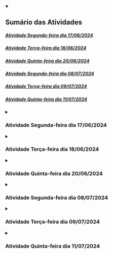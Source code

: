 <details open>
	<summary><h2>Sumário das Atividades</h2></summary>
	<nav>
    	<h5>
			<a href ="#atividade17-06">Atividade Segunda-feira dia 17/06/2024</a>
		</h5>
    	<h5>
			<a href ="#atividade18-06">Atividade Terça-feira dia 18/06/2024</a>
		</h5>
    	<h5>
			<a href ="#atividade20-06">Atividade Quinta-feira dia 20/06/2024</a>
		</h5>
		<h5>
			<a href ="#atividade08-07">Atividade Segunda-feira dia 08/07/2024</a>
		</h5>
		<h5>
			<a href ="#atividade09-07">Atividade Terça-feira dia 09/07/2024</a>
		</h5>
		<h5>
			<a href ="#atividade11-07">Atividade Quinta-feira dia 11/07/2024</a>
		</h5>
	</nav>
</details>

<details>
	<summary><h3 id ="atividade17-06">Atividade Segunda-feira dia 17/06/2024</h3></summary>

### 1. Relacionar tags com afirmação:

- Tem a única função de definir qual o título da página. _________<br>
- Criar títulos ou subtítulos de parágrafos.__________<br>
- Criar um parágrafo.___________<br>
- Quebra de página.____________<br>
- Dar destace no texto, nesse caso, em negrito.____________<br>
- Sobrescrever uma porção de texto._____________<br>
- Sobscrever uma porção de texto.____________<br>
- Destacar um porção importante do texto._____________<br>
- Dar ênfase no texto para leitores de tela.____________<br>
- Texto em destaque equivalente a marcadores.___________<br>
- Tornar o texto itálico.___________<br>
- Tornar o texto pequeno.__________<br>

<br>

#### Assinale OK para cada uma concluída*

#### Utilize o github.com ou seu editor preferido para continuar

### 2. Crie uma segunda página e conecte a principal com essa segunda utilizando tag a. Somente letras minúscula e o final .html

### 3. Utilize tag iframe para conectar sua página com um vídeo no youtube.

### 4. Utilize tag img para adicionar uma imagem a página principal.

### 5. Crie um arquivo style.css

### 6. Adicione a tag *link* dentro da tag head na página principal para conectar o arquivo style.css

### 7 Adicione o seguinte código a seu arquivo css:

```css
a:link 
{
    color: black;
    text-decoration: none;
}

a:visited
{
    color: hotpink;
    text-decoration: none;
}

a:hover
{
    color: magenta;
    text-decoration: none;

a:active
{    
    color: cyan;
    text-decoration: none;
}
```
#### Há quatro tipos de estados de um link:

##### **a:link** - comportamento do link que não foi visitado.
##### **a:visited** - comportamento do link depois de ser clicado.
##### **a:hover** - comportamento do link quando o mouse sobrepõe o link.
##### **a:active** - comportamento do link no exato momento que é clicado.

### 8 Responda abaixo antes de modificar os 4 estados:

##### a. O que acontece quando clica no link?

##### b. O que acontece sem clicar no link?

##### c. O que acontece depois que clicar no link e voltar?

##### d. O que acontece quando o ponteiro do mouse passa sobre o link?

</details>

<details>
	<summary><h3 id ="atividade18-06">Atividade Terça-feira dia 18/06/2024</h3></summary>
	
### Parte 1

### 1. Categorize os operadores em Python como relacional, lógico, atribuição ou matemático.

*Copie as respostas no caderno*

a. **!=** _________________ <br>
b. **==**_________________ <br>
c. **//**__________________ <br>
d. **>**__________________ <br>
e. **/**__________________ <br>
f. **>=**_________________ <br>
g. **%**_________________ <br>
h. * _________________ <br>
i. **+**__________________ <br>
j. **<=**_________________ <br>
k. **_________________ <br>
l. **-**__________________ <br>
m. **and**_______________ <br>
n. **or**_________________ <br>
o. **not**________________ <br>
p. **=**__________________ <br>

### 2. Analise aonde estão os erros e reescreva no caderno.
a.
```python
1 if variável0 == variável2:
2    print(False)
3    
4 else:
5    
6    print(true)
7    
8 else
9    print(OK")
```

### 3. Sintaxe para utilização de marcadores e assim exibir automaticamente o conteúdo da variável:

<img src ="images/printmarcadores.png" width ="300" height ="168">

#### Escreva o programa abaixo em um editor Python e execute para ver o resultado:**
```python
variável0, variável2, variável3 = 4, "Olá", 5.5

if True != False:
    
    print("O valor %s é diferente do valor %d" % (variável2, variável0))
    
    print("O valor %.2f é diferente ddo valor %s" % (variável3, variável2))

    print("O valor %d é diferente do valor %.2f" % (variável0, variável3))
    
else:
    
    print("Erro fatal")
```

#### **Dicas:**

Utilize %.2f para exibir números decimais não tão grandes.<br>
Coloque o sinal de % antes de especificar quais as variáveis que estarão entre parênteses

<br>

### 4. Faça o seguinte programa utilzando marcadores:

Roberto ganha R$ 2500,00 e terá um aumento de 15%. Utilize no máximo quatro variáveis. <br>
Use print para exibir o salário depois do aumento e o valor do aumento <br>
Fórmula 1 para porcentagem: (valorbase / 100) × porcentagem <br>
Fórmula 2 para porcentagem: (valorbase * porcentagem) / 100

<br>

### Parte 2

### 5. Resolver as tabelas abaixo no caderno.

##### Lembre-se que 5 > 2 and 2 > 3 é uma afirmação falsa <br>

##### Lembre-se que 5 > 2 or 2 > 3 é uma afirmação verdadeira <br>

##### Lembre-se que o operador not inverte o resultado

##### Preencha a tabela com sim e não nos devidos lugares.

<img src ="images/tabelalogica.png" width ="600" height ="338">


### 6. Faça o seguinte programa também utilizando marcadores:

A Le biscuit está com um promoção de 10% para produtos abaixo de R$100,00 e 7% para produtos acima de R$100,00.<br>
Tenha uma variável com valor maior ou igual a 100 e outra menor que 100.<br>
Use o print para exibir o valor com desconto e o valor do desconto.

<br>

### Conteúdo Opcional:

#### 1. Faça o seguinte programa também utilizando marcadores:
Quanto tempo levaria para percorrer o trecho São Paulo Dubai? <br>
A distância é de 7687 milhas e a velocidade média do avião é 1078 km/h <br>
Não esqueça de converter milhas para quilômetros

</details>

<details>
	<summary><h3 id ="atividade20-06">Atividade Quinta-feira dia 20/06/2024</h3></summary>

### Sistema LN (Linguagem Natural): Conversão de texto em código e vice-versa

### Todo código Python precisa que declare as variáveis antes usá-las

```python
a = 0
b = 1

print(a + b)
```

#### A interpretação do código acima em Linguagem Natural:

A variável *a* apaga o valor anterior e recebe o valor *0* <br>
A variável *b* apaga o valor anterior e recebe o valor *1* <br>

Imprimir a seguinte expressão(*a adição b*)

<br>

### 1. Complete abaixo em Linguagem Natural:


a. 
```python
milhas = 100
quilometros = milhas * 1.6

print(quilometros)
```

A variável *milhas* apaga o valor anterior e recebe o valor  ______ <br>
A variável ______________ apaga o valor anterior e recebe o valor *milhas* multiplicação ____ <br>

_________ a seguinte expressão(quilometros)

b.

```python
metros = 1
centimetros = metro * 100

print(centimetros)
```
A variável _________ apaga o valor anterior e recebe o valor _____ <br>
A variável _centimetros_ apaga o valor anterior e recebe metros _____________ 100

__________________________________(centimetros)

<br>

### 2. Converter o seguinte código Python em Linguagem Natural:

```python
distancia = 1000
velocidadeMedia = 150

print(distancia / velocidadeMedia)
```

<br>

### 3. Converter o seguinte texto para Python:

A variável *salário* apaga o valor anterior e recebe o valor *2500*<br>
A variável *aumento* apaga o valor anterior e recebe o valor 375

Imprimir a seguinte expressão(salário adição aumento)

<br>

### 4. Modificando os valores das variáveis:

```python
a = 0
b = 1
a += 1
b -= 1

print(a + b)
```

#### A interpretação do código Python acima em Linguagem Natural:

A variável *a* apaga o valor anterior e recebe o valor *0*<br>
A variável *b* apaga o valor anterior e recebe o valor *1*<br>
A variável *a* acrescenta 1 ao valor anterior<br>
A variável *b* subtrai 1 ao valor anterior<br>

Imprimir a seguinte expressão(*a adição b*)

#### a. Converter o seguinte código em Python para Linguagem Natural:

```python
distancia = 1000
velocidadeMedia = 150
distancia -= 100
velocidadeMedia += 50

print(distancia / velocidadeMedia)
```

#### b. Converter o seguinte código em Python para Linguagem Natural:

```python
dias = 365
meses = dias / 28
```

</details>

<details>
	<summary><h3 id ="atividade08-07">Atividade Segunda-feira dia 08/07/2024</h3></summary>

 ### 1. Tag ul e tag li para criação de lista não ordenada:

```html
<ul>
	<li>Primeiro tópico da lista não ordenada</li>
	<li>Segundo tópico da lista não ordenada</li>
</ul>
```

Criar uma lista não ordenada como os seguintes tópicos:

HTML, CSS, JavaScript, Web design, UI, UX, WWW, desenvolvimento.

<br>

### 2. Aninhar tags dentro da outra para criar listas dentro de listas:

```html
<ul>

    <li>Primeiro tópico da lista não ordenada</li>
    <li>Segundo tópico da lista não ordenada</li>

    <ul>
        <li>Primeiro subtópico</li>
        <li>Segundo subtópico</li>
    </ul>

    <li>Terceiro tópico da lista não ordenada</li>

</ul>
```

### Criar uma lista não ordenada com a seguinte estrutura e conteúdo:

- Tags de formatação
    -    b
    -    p
    -    em
    -    i
    -    strong
    -    br
    -    h1 até h6
    -    mark
    -    small
    -    sub
    -    sup
- Tags de multimídia
    - figure
    - img
    - figcaption
    - video
    - iframe
    - audio
- Tag de navegação
    - nav
    - a

### Quais tags são usadas em conjunto para criar uma lista não ordenada?

- [ ] lu, il
- [ ] ul, li
- [ ] li, lu
- [ ] il, ul

<br>

### 3. Tag ol e tag li para criação de lista ordenada:

```html
<ol>
    <li>Primeiro tópico da lista ordenada</li>
    <li>Segundo tópico da lista ordenada</li>
</ol>
```

### Criar uma lista ordenada contendo as versões para usuário do Windows, começando do XP em diante até o Windows 11

<br>

### 4. Assim como na lista não ordenada, também é possível aninhas listas ordenadas.

```html
<ol>
    <li>Primeiro tópico</li>
    <li>Segundo tópico</li>
   
     <ol>
       
        <li>Primeiro subtópico</li>
        <li>Segundo subtópico</li>
    </ol>

    <li>Terceiro tópico</li>

</ol>
```

### Criar uma lista ordenada com a seguinte estrutura e conteúdo:

1. Windows XP
2. Windows Vista
3. Windows 7
4. Windows 8
5. Windows 8.1
6. Windows 10
    1. 1507
    2. 1511
    3. 1607
    4. 1703
    5. 1709
    6. 1803
    7. 1903
    8. 1909
    9. 2004
    10. 20H2
    11. 21H1
    12. 21H2
    13. 22H2
7. Windows 11
    1. 21H2
    2. 22H2
    3. 23H2
  
### Quais tags são usadas em conjunto para criar uma lista ordenada?

- [ ] lu, li
- [ ] ul, li
- [ ] ol, li
- [ ] ol, il

<br>

Adicione o seguinte código ao arquivo html:

```html
<!DOCTYPE html>

<html lang ="pt-br">
   
<head>
   
    <meta charset = "utf-8">

    <meta name ="viewport" content ="width=device-width,initial-scale=1"/>
       
    <title></title>

    <link rel ="stylesheet" type ="text/css" href ="style.css">
   
</head>

<body>

    <h1>Um resumo de alguns elementos</h1>

    <p>Um elemento parágrafo irá conter majoritariamente texto. Por agora, é importante saber que você não pode aninhar um parágrafo dentro do outro.</p>

    <p>O elemento <code>ol</code> (<i>ordered list</i>) representa uma lista de items onde os items foram intencionalmente ordenados. O elemento <code>li</code> representa um item dessa lista.</p>

    <p>O elemento <code>ol</code> (<i>ordered list</i>) representa uma lista de items onde os items foram intencionalmente ordenados. O elemento <code>li</code> representa um item da lista.</p>

    <figure>
                   
         <img src ="https://i.pinimg.com/736x/05/54/6b/05546b7a15d44d2985631d7e1f0aa7f5.jpg" alt ="Tirinha dos números primos" width ="300" height ="300"><br>
                   
         <figcaption>Tirinha dos números primos</figcaption>
                    
    </figure>
     
</body>
 
</html>
```

Ao arquivo css, adicione os seguintes seletores simples:

```css
h1{
    font-family: Garamond;
    font-size: 5vw;
}

i{
    font-family: Helvetica;
}

code{
    color: cyan;
}

p{
    font-size: 3vw;
}

img{
    filter: grayscale(100%);
}
```
Observe que cada seletor representa uma tag

### Opcionais: ddicione as seguintes propriedades em cada uma das tags você possua em sua página:**

font-size: 2vw;  // Tamanho da fonte conforme largura da página. Nesse caso, 2vw é 2% da largura

color: khaki;    // Cor

font-family: Verdana;   // Altera a fonte. Teste também com Courier New, Garamond, Arial eMonaco

font-variant-caps: petite-caps;   // Fonte em caxa-alta

text-align: justify   // teste também com as opções center, left e right no lugar de justify

</details>

<details>
	<summary><h3 id ="atividade09-07">Atividade Terça-feira dia 09/07/2024</h3></summary>

 ### 1. 1. Marque a alternativa correta:

**a**
```python
a = 1;
b = 0

if a > b:
    print("%d maior que %d" %(a, b))

else:
    
    print("%d menor que %d" %(a, b))
```

**b**

```python
a, b = 1, 0

if a >> b:
    print("%d maior que %d" %(a, b))

else:
    
    print("%d menor que %d" %(a, b))
```

**c**

```python
a, b = 1, 0

if a > b:
    print("%d maior que %d" %(a, b))

else:
    
    print"%d menor que %d" %(a, b))
```

**d**

```
a, b = 1, 0

if a > b:
    print("%d maior que %d" %(a, b))

else:
    
    print("%d menor que %d" %(a, b))
```

- [ ] a
- [ ] b
- [ ] c
- [ ] d

<br>

### 2. Identificação de erro

**O seguinte programa:**

```python
a, b = 1, 0

if a > b:
    print("%d maior que %d" % (a, b))

else:
   
    print"%d menor que %d" % (a, b))
```

**Apresentou esse erro:**

  File "main.py", line 8
    print"%d menor que %d" %(a, b))
         ^
SyntaxError: invalid syntax

**Em que linha se encontra o erro?**

- [ ] line 7
- [ ] line 8
- [ ] line 9
- [ ] line 10

**Qual o erro?**

- [ ] falta aspas
- [ ] falta pontuação
- [ ] falta parêntese
- [ ] falta variáveis

<br>

### 3. Identificação de erro

**O seguinte programa**

```python
a, b = 1, 0

if a > b
    print("%d maior que %d" %(a, b))

else:
   
    print("%d menor que %d" %(a, b))
```

**Apresentou esse erro:**

  File "main.py", line 3
    if a > b
           ^
SyntaxError: invalid syntax

**Em que linha se encontra o erro?**

- [ ] line 2
- [ ] line 8
- [ ] line 5
- [ ] line 3

**Qual erro?**

- [ ] espaço entre as linhas
- [ ] o operador relacional está incorreto
- [ ] variável a ser maior que variável b
- [ ] dois pontos no final da linha do if

<br>

### 4. Identificação de erro

**O seguinte programa**

```python
a, b = 1, 0

if a > b:
    print("%d maior que %d" %(a, b))

else
   
    print("%d menor que %d" %(a, b))
```

**Apresentou esse erro:**

  File "main.py", line 6
    else
       ^
SyntaxError: invalid syntax

**Em que linha se encontra o erro?**

- [ ] line 2
- [ ] line 7
- [ ] line 6
- [ ] line 3

**Qual o erro?**

- [ ] espaço entre as linhas
- [ ] o operador relacional está incorreto
- [ ] variável a se maior que variável b
- [ ] Dois pontos no final da linha do else

<br>

### 5. Identificação de múltiplos erros

**O seguinte programa**

```python
a, b = 1, 0

if a > b:
print("%d maior que %d" %(a, b))

else:
   
print("%d menor que %d" %(a, b))
```

**Apresentou esse erro primeiro erro:**

  File "main.py", line 4
    print("%d maior que %d" %(a, b))
    ^
IndentationError: expected an indented block

**Depois, esse segundo erro:**

    File "main.py", line 8
    print("%d menor que %d" %(a, b))
    ^
IndentationError: expected an indented block

**O primeiro e segundo erros estão em quais linhas?**

- [ ] line 3 e line 3
- [ ] line 1 e line 4
- [ ] line 4 e line 8
- [ ] line 8 e line 2
  
**Reescreva aqui o programa da quinta questão de modo que funcione**

```python

```


</details>

<details>
	<summary><h3 id ="atividade11-07">Atividade Quinta-feira dia 11/07/2024</h3></summary>
 
</details>

